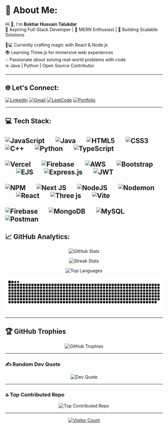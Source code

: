 # 💫 About Me:
Hi 👋, I'm **Boktiar Hussain Talukdar** 
<br>
🎯 Aspiring Full-Stack Developer | 🌱 MERN Enthusiast | 🚀 Building Scalable Solutions

👨💻 Currently crafting magic with React & Node.js  
📚 Learning Three.js for immersive web experiences  
💡 Passionate about solving real-world problems with code  
☕️ Java | Python | Open Source Contributor

---

## 🌐 Let's Connect:

[![LinkedIn](https://img.shields.io/badge/LinkedIn-Connect%20Professionally-%230077B5?style=for-the-badge&logo=linkedin)](https://linkedin.com/in/boktiar-hussain-58766a254)
[![Gmail](https://img.shields.io/badge/Email-Send%20Message-%23D14836?style=for-the-badge&logo=gmail)](mailto:boktiaroff01@gmail.com)
[![LeetCode](https://img.shields.io/badge/LeetCode-Solve%20Challenges-%23FFA116?style=for-the-badge&logo=leetcode)](https://leetcode.com/u/Boktiar/)
[![Portfolio](https://img.shields.io/badge/🚀%20Portfolio-Visit%20Now-%23000000?style=for-the-badge)](https://portfolio055.vercel.app/)

---

## 💻 Tech Stack:

![JavaScript](https://img.shields.io/badge/javascript-%23323330.svg?style=for-the-badge&logo=javascript&logoColor=%23F7DF1E)&nbsp;&nbsp;&nbsp;&nbsp;&nbsp;&nbsp;&nbsp;![Java](https://img.shields.io/badge/java-%23ED8B00.svg?style=for-the-badge&logo=openjdk&logoColor=white)&nbsp;&nbsp;&nbsp;&nbsp;&nbsp;&nbsp;&nbsp;![HTML5](https://img.shields.io/badge/html5-%23E34F26.svg?style=for-the-badge&logo=html5&logoColor=white)&nbsp;&nbsp;&nbsp;&nbsp;&nbsp;&nbsp;&nbsp;![CSS3](https://img.shields.io/badge/css3-%231572B6.svg?style=for-the-badge&logo=css3&logoColor=white)&nbsp;&nbsp;&nbsp;&nbsp;&nbsp;&nbsp;&nbsp;![C++](https://img.shields.io/badge/c++-%2300599C.svg?style=for-the-badge&logo=c%2B%2B&logoColor=white)&nbsp;&nbsp;&nbsp;&nbsp;&nbsp;&nbsp;&nbsp;![Python](https://img.shields.io/badge/python-3670A0?style=for-the-badge&logo=python&logoColor=ffdd54)&nbsp;&nbsp;&nbsp;&nbsp;&nbsp;&nbsp;&nbsp;![TypeScript](https://img.shields.io/badge/typescript-%23007ACC.svg?style=for-the-badge&logo=typescript&logoColor=white)
<br><br>
![Vercel](https://img.shields.io/badge/vercel-%23000000.svg?style=for-the-badge&logo=vercel&logoColor=white)&nbsp;&nbsp;&nbsp;&nbsp;&nbsp;&nbsp;&nbsp;![Firebase](https://img.shields.io/badge/firebase-%23039BE5.svg?style=for-the-badge&logo=firebase)&nbsp;&nbsp;&nbsp;&nbsp;&nbsp;&nbsp;&nbsp;![AWS](https://img.shields.io/badge/AWS-%23FF9900.svg?style=for-the-badge&logo=amazon-aws&logoColor=white)&nbsp;&nbsp;&nbsp;&nbsp;&nbsp;&nbsp;&nbsp;![Bootstrap](https://img.shields.io/badge/bootstrap-%238511FA.svg?style=for-the-badge&logo=bootstrap&logoColor=white)&nbsp;&nbsp;&nbsp;&nbsp;&nbsp;&nbsp;&nbsp;![EJS](https://img.shields.io/badge/ejs-%23B4CA65.svg?style=for-the-badge&logo=ejs&logoColor=black)&nbsp;&nbsp;&nbsp;&nbsp;&nbsp;&nbsp;&nbsp;![Express.js](https://img.shields.io/badge/express.js-%23404d59.svg?style=for-the-badge&logo=express&logoColor=%2361DAFB)&nbsp;&nbsp;&nbsp;&nbsp;&nbsp;&nbsp;&nbsp;![JWT](https://img.shields.io/badge/JWT-black?style=for-the-badge&logo=JSON%20web%20tokens)
<br><br>
![NPM](https://img.shields.io/badge/NPM-%23CB3837.svg?style=for-the-badge&logo=npm&logoColor=white)&nbsp;&nbsp;&nbsp;&nbsp;&nbsp;&nbsp;&nbsp;![Next JS](https://img.shields.io/badge/Next-black?style=for-the-badge&logo=next.js&logoColor=white)&nbsp;&nbsp;&nbsp;&nbsp;&nbsp;&nbsp;&nbsp;![NodeJS](https://img.shields.io/badge/node.js-6DA55F?style=for-the-badge&logo=node.js&logoColor=white)&nbsp;&nbsp;&nbsp;&nbsp;&nbsp;&nbsp;&nbsp;![Nodemon](https://img.shields.io/badge/NODEMON-%23323330.svg?style=for-the-badge&logo=nodemon&logoColor=%BBDEAD)&nbsp;&nbsp;&nbsp;&nbsp;&nbsp;&nbsp;&nbsp;![React](https://img.shields.io/badge/react-%2320232a.svg?style=for-the-badge&logo=react&logoColor=%2361DAFB)&nbsp;&nbsp;&nbsp;&nbsp;&nbsp;&nbsp;&nbsp;![Three js](https://img.shields.io/badge/threejs-black?style=for-the-badge&logo=three.js&logoColor=white)&nbsp;&nbsp;&nbsp;&nbsp;&nbsp;&nbsp;&nbsp;![Vite](https://img.shields.io/badge/vite-%23646CFF.svg?style=for-the-badge&logo=vite&logoColor=white)
<br><br>
![Firebase](https://img.shields.io/badge/firebase-a08021?style=for-the-badge&logo=firebase&logoColor=ffcd34)&nbsp;&nbsp;&nbsp;&nbsp;&nbsp;&nbsp;&nbsp;![MongoDB](https://img.shields.io/badge/MongoDB-%234ea94b.svg?style=for-the-badge&logo=mongodb&logoColor=white)&nbsp;&nbsp;&nbsp;&nbsp;&nbsp;&nbsp;&nbsp;![MySQL](https://img.shields.io/badge/mysql-4479A1.svg?style=for-the-badge&logo=mysql&logoColor=white)&nbsp;&nbsp;&nbsp;&nbsp;&nbsp;&nbsp;&nbsp;![Postman](https://img.shields.io/badge/Postman-FF6C37?style=for-the-badge&logo=postman&logoColor=white)
---

## 📈 GitHub Analytics:

<p align="center">
  <img src="https://github-readme-stats.vercel.app/api?username=BHSajuu&theme=dark&hide_border=true&include_all_commits=false&count_private=false" alt="GitHub Stats" />
</p>

<p align="center">
  <img src="https://nirzak-streak-stats.vercel.app/?user=BHSajuu&theme=dark&hide_border=true" alt="Streak Stats" />
</p>

<p align="center">
  <img src="https://github-readme-stats.vercel.app/api/top-langs/?username=BHSajuu&theme=dark&hide_border=true&include_all_commits=false&count_private=false&layout=compact" alt="Top Languages" />
</p>

<p align="center">
  <picture>
    <source media="(prefers-color-scheme: dark)" srcset="https://raw.githubusercontent.com/BHSajuu/BHSajuu/output/github-snake-dark.svg" />
    <source media="(prefers-color-scheme: light)" srcset="https://raw.githubusercontent.com/BHSajuu/BHSajuu/output/github-snake.svg" />
    <img alt="github-snake" src="https://raw.githubusercontent.com/BHSajuu/BHSajuu/output/github-snake.svg" />
  </picture>
</p>

---

## 🏆 GitHub Trophies

<p align="center">
  <img src="https://github-profile-trophy.vercel.app/?username=BHSajuu&theme=radical&no-frame=true&no-bg=false&margin-w=4" alt="GitHub Trophies" />
</p>

---

### ✍️ Random Dev Quote

<p align="center">
  <img src="https://quotes-github-readme.vercel.app/api?type=horizontal&theme=radical" alt="Dev Quote" />
</p>

---

### 🔝 Top Contributed Repo

<p align="center">
  <img src="https://github-contributor-stats.vercel.app/api?username=BHSajuu&limit=5&theme=dark&combine_all_yearly_contributions=true" alt="Top Contributed Repo" />
</p>

---

<p align="center">
  <a href="https://visitcount.itsvg.in/api?id=BHSajuu&icon=0&color=0" target="_blank">
    <img src="https://visitcount.itsvg.in/api?id=BHSajuu&icon=0&color=0" alt="Visitor Count" />
  </a>
</p>

<!-- Proudly created with GPRM ( https://gprm.itsvg.in ) -->
